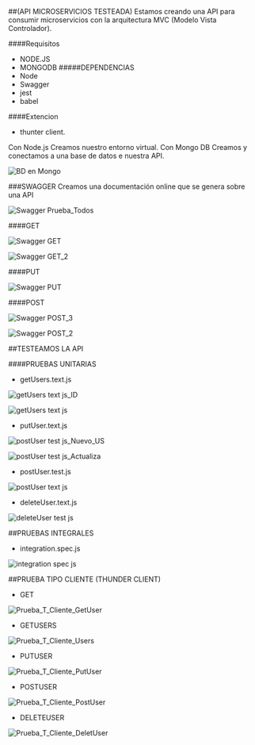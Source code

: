 ##(API MICROSERVICIOS  TESTEADA)
Estamos creando una API  para consumir microservicios con la arquitectura MVC (Modelo Vista Controlador).


####Requisitos
- NODE.JS
- MONGODB
#####DEPENDENCIAS 
- Node
- Swagger
- jest
- babel	

####Extencion 
- thunter client.

Con Node.js Creamos  nuestro entorno virtual.
Con Mongo DB Creamos   y conectamos a una base de datos e nuestra API. 

![BD en Mongo](https://user-images.githubusercontent.com/116130652/235387027-f75e53e1-b4b2-4bca-af5a-e8f53c302f58.jpeg)

###SWAGGER 
Creamos  una documentación online que se genera sobre una API

![Swagger Prueba_Todos](https://user-images.githubusercontent.com/116130652/235387175-8b3b26f2-9740-4968-b076-84df14992d77.jpeg)

####GET

![Swagger GET](https://user-images.githubusercontent.com/116130652/235387231-15a297c3-60cd-45c4-af36-6d20bb3fa219.jpeg)

![Swagger GET_2](https://user-images.githubusercontent.com/116130652/235387232-7b663f1f-8b0c-4f88-95aa-c679b872c598.jpeg)

####PUT

![Swagger PUT](https://user-images.githubusercontent.com/116130652/235387306-7d5618ae-cc67-4c69-9c52-d2d0c91877d5.jpeg)

####POST

![Swagger POST_3](https://user-images.githubusercontent.com/116130652/235387345-3f629988-0d25-42ab-9b60-11ec17b651d2.jpeg)

![Swagger POST_2](https://user-images.githubusercontent.com/116130652/235387342-0f5e01b0-fce7-4f7b-8571-985081b300cf.jpeg)



##TESTEAMOS LA API 

####PRUEBAS UNITARIAS

- getUsers.text.js

![getUsers text js_ID](https://user-images.githubusercontent.com/116130652/235388000-c1c0674b-b8f3-4993-a305-3620a061094c.jpeg)

![getUsers text js](https://user-images.githubusercontent.com/116130652/235388004-7bc68b63-6c47-4e61-ab14-cfe8bfa98609.jpeg)

- putUser.text.js

![postUser test js_Nuevo_US](https://user-images.githubusercontent.com/116130652/235388172-c7f0aebb-6b3a-4862-a6cc-ad235acf3831.jpeg)

![postUser test js_Actualiza](https://user-images.githubusercontent.com/116130652/235388175-b009e9a6-2dba-40c0-a36b-60ee14fef540.jpeg)

- postUser.test.js

![postUser text js](https://user-images.githubusercontent.com/116130652/235388318-0b024500-6d1d-4d5d-8e42-618010e5f348.jpeg)

- deleteUser.text.js

![deleteUser test js](https://user-images.githubusercontent.com/116130652/235388319-2394f08d-3c41-43bd-a802-87d2e2c7540f.jpeg)

##PRUEBAS INTEGRALES

- integration.spec.js 

![integration spec js](https://user-images.githubusercontent.com/116130652/235388455-a7ed61c2-c51a-4276-94aa-cf81e67b4091.jpeg)

##PRUEBA TIPO CLIENTE (THUNDER CLIENT)

- GET

![Prueba_T_Cliente_GetUser](https://user-images.githubusercontent.com/116130652/235389024-127c5d7a-00ef-4388-97b0-897de6048a74.jpeg)

- GETUSERS

![Prueba_T_Cliente_Users](https://user-images.githubusercontent.com/116130652/235389053-1286e18e-06ed-44e2-bedb-9702132dc4d3.jpeg)

- PUTUSER

![Prueba_T_Cliente_PutUser](https://user-images.githubusercontent.com/116130652/235389122-1f1ad16e-9e12-4085-87ba-2e636bbca830.jpeg)

- POSTUSER

![Prueba_T_Cliente_PostUser](https://user-images.githubusercontent.com/116130652/235389150-111f7224-f393-454d-83eb-bf02ea33ee62.jpeg)

- DELETEUSER

![Prueba_T_Cliente_DeletUser](https://user-images.githubusercontent.com/116130652/235389180-f902e672-fe50-4060-8a81-ea8ef2fda71f.jpeg)
